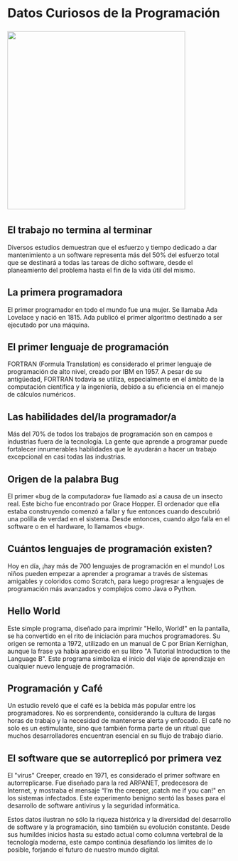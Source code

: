 # Datos Curiosos de la Programación

<img src="https://www.adslzone.net/app/uploads-adslzone.net/2021/05/bug-1.jpg" style="width: 400px; margin: 5px 0 5px 0">

## El trabajo no termina al terminar

Diversos estudios demuestran que el esfuerzo y tiempo dedicado a dar mantenimiento a un software representa más del 50% del esfuerzo total que se destinará a todas las tareas de dicho software, desde el planeamiento del problema hasta el fin de la vida útil del mismo.

## La primera programadora

El primer programador en todo el mundo fue una mujer. Se llamaba Ada Lovelace y nació en 1815. Ada publicó el primer algoritmo destinado a ser ejecutado por una máquina.

## El primer lenguaje de programación

FORTRAN (Formula Translation) es considerado el primer lenguaje de programación de alto nivel, creado por IBM en 1957. A pesar de su antigüedad, FORTRAN todavía se utiliza, especialmente en el ámbito de la computación científica y la ingeniería, debido a su eficiencia en el manejo de cálculos numéricos.

## Las habilidades del/la programador/a

Más del 70% de todos los trabajos de programación son en campos e industrias fuera de la tecnología. La gente que aprende a programar puede fortalecer innumerables habilidades que le ayudarán a hacer un trabajo excepcional en casi todas las industrias.

## Origen de la palabra Bug

El primer «bug de la computadora» fue llamado así a causa de un insecto real. Este bicho fue encontrado por Grace Hopper. El ordenador que ella estaba construyendo comenzó a fallar y fue entonces cuando descubrió una polilla de verdad en el sistema. Desde entonces, cuando algo falla en el software o en el hardware, lo llamamos «bug».

## Cuántos lenguajes de programación existen?

Hoy en día, ¡hay más de 700 lenguajes de programación en el mundo! Los niños pueden empezar a aprender a programar a través de sistemas amigables y coloridos como Scratch, para luego progresar a lenguajes de programación más avanzados y complejos como Java o Python.

## Hello World

Este simple programa, diseñado para imprimir "Hello, World!" en la pantalla, se ha convertido en el rito de iniciación para muchos programadores. Su origen se remonta a 1972, utilizado en un manual de C por Brian Kernighan, aunque la frase ya había aparecido en su libro "A Tutorial Introduction to the Language B". Este programa simboliza el inicio del viaje de aprendizaje en cualquier nuevo lenguaje de programación.

## Programación y Café

Un estudio reveló que el café es la bebida más popular entre los programadores. No es sorprendente, considerando la cultura de largas horas de trabajo y la necesidad de mantenerse alerta y enfocado. El café no solo es un estimulante, sino que también forma parte de un ritual que muchos desarrolladores encuentran esencial en su flujo de trabajo diario.

## El software que se autorreplicó por primera vez

El "virus" Creeper, creado en 1971, es considerado el primer software en autorreplicarse. Fue diseñado para la red ARPANET, predecesora de Internet, y mostraba el mensaje “I’m the creeper, ¡catch me if you can!" en los sistemas infectados. Este experimento benigno sentó las bases para el desarrollo de software antivirus y la seguridad informática.

Estos datos ilustran no sólo la riqueza histórica y la diversidad del desarrollo de software y la programación, sino también su evolución constante. Desde sus humildes inicios hasta su estado actual como columna vertebral de la tecnología moderna, este campo continúa desafiando los límites de lo posible, forjando el futuro de nuestro mundo digital.
